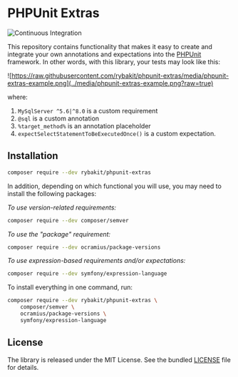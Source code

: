 # PHPUnit Extras

![Continuous Integration](https://github.com/rybakit/phpunit-extras/workflows/Continuous%20Integration/badge.svg)

This repository contains functionality that makes it easy to create and integrate
your own annotations and expectations into the [PHPUnit](https://phpunit.de/) framework.
In other words, with this library, your tests may look like this:

![https://raw.githubusercontent.com/rybakit/phpunit-extras/media/phpunit-extras-example.png](../media/phpunit-extras-example.png?raw=true)

where:
1. `MySqlServer ^5.6|^8.0` is a custom requirement
2. `@sql` is a custom annotation
3. `%target_method%` is an annotation placeholder
4. `expectSelectStatementToBeExecutedOnce()` is a custom expectation.



## Installation

```bash
composer require --dev rybakit/phpunit-extras
```

In addition, depending on which functional you will use, you may need to install the following packages:

*To use version-related requirements:*
```bash
composer require --dev composer/semver
```

*To use the "package" requirement:*
```bash
composer require --dev ocramius/package-versions
```

*To use expression-based requirements and/or expectations:*
```bash
composer require --dev symfony/expression-language
```

To install everything in one command, run:
```bash
composer require --dev rybakit/phpunit-extras \
    composer/semver \
    ocramius/package-versions \
    symfony/expression-language
```


## License

The library is released under the MIT License. See the bundled [LICENSE](LICENSE) file for details.
